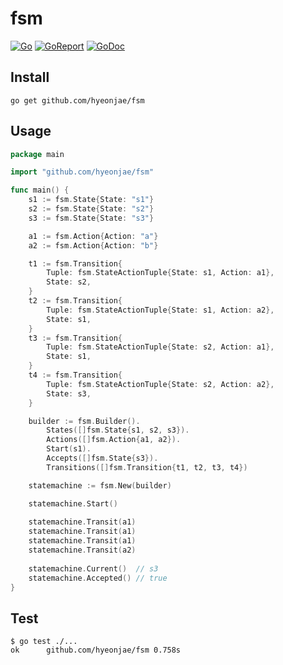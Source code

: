 # fsm

[![Go](https://github.com/hyeonjae/fsm/workflows/Go/badge.svg)](https://github.com/hyeonjae/fsm/workflows/Go/badge.svg) [![GoReport](https://goreportcard.com/badge/github.com/hyeonjae/fsm)](https://goreportcard.com/report/github.com/hyeonjae/fsm) [![GoDoc](https://godoc.org/github.com/hyeonjae/fsm?status.png)](https://godoc.org/github.com/hyeonjae/fsm)



## Install

```
go get github.com/hyeonjae/fsm
```

## Usage

```go
package main

import "github.com/hyeonjae/fsm"

func main() {
	s1 := fsm.State{State: "s1"}
	s2 := fsm.State{State: "s2"}
	s3 := fsm.State{State: "s3"}

	a1 := fsm.Action{Action: "a"}
	a2 := fsm.Action{Action: "b"}

	t1 := fsm.Transition{
		Tuple: fsm.StateActionTuple{State: s1, Action: a1},
		State: s2,
	}
	t2 := fsm.Transition{
		Tuple: fsm.StateActionTuple{State: s1, Action: a2},
		State: s1,
	}
	t3 := fsm.Transition{
		Tuple: fsm.StateActionTuple{State: s2, Action: a1},
		State: s1,
	}
	t4 := fsm.Transition{
		Tuple: fsm.StateActionTuple{State: s2, Action: a2},
		State: s3,
	}

	builder := fsm.Builder().
		States([]fsm.State{s1, s2, s3}).
		Actions([]fsm.Action{a1, a2}).
		Start(s1).
		Accepts([]fsm.State{s3}).
		Transitions([]fsm.Transition{t1, t2, t3, t4})

	statemachine := fsm.New(builder)

	statemachine.Start()
  
	statemachine.Transit(a1)
	statemachine.Transit(a1)
	statemachine.Transit(a1)
	statemachine.Transit(a2)
  
	statemachine.Current()  // s3
	statemachine.Accepted() // true
}
```

## Test

```shell
$ go test ./...
ok  	github.com/hyeonjae/fsm	0.758s
```
